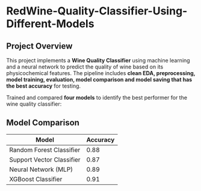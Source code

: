 # RedWine-Quality-Classifier-Using-Different-Models

## Project Overview

This project implements a **Wine Quality Classifier** using machine learning and a neural network to predict the quality of wine based on its physicochemical features. The pipeline includes **clean EDA, preprocessing, model training, evaluation, model comparison and model saving that has the best accuracy** for testing.

Trained and compared **four models** to identify the best performer for the wine quality classifier:

## Model Comparison


| Model                     | Accuracy |
|---------------------------|----------|
| Random Forest Classifier  | 0.88     |
| Support Vector Classifier | 0.87     |
| Neural Network (MLP)      | 0.89     |
| XGBoost Classifier        | 0.91     |
